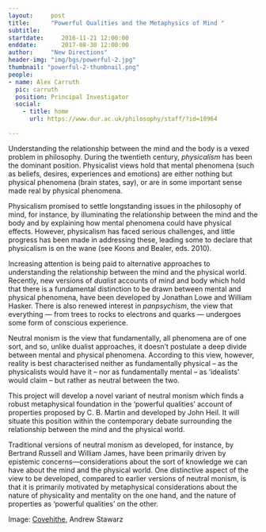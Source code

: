```yaml
---
layout:     post
title:      "Powerful Qualities and the Metaphysics of Mind "
subtitle:
startdate:     2016-11-21 12:00:00
enddate:       2017-08-30 12:00:00
author:     "New Directions"
header-img: "img/bgs/powerful-2.jpg"
thumbnail: "powerful-2-thumbnail.png"
people:
- name: Alex Carruth
  pic: carruth
  position: Principal Investigator
  social:
    - title: home
      url: https://www.dur.ac.uk/philosophy/staff/?id=10964

---
```


Understanding the relationship between the mind and the body is a vexed problem in philosophy. During the twentieth century, *physicalism* has been the dominant position. Physicalist views hold  that mental phenomena (such as beliefs, desires, experiences and emotions) are either nothing but physical phenomena (brain states, say), or are in some important sense made real by physical phenomena.   

Physicalism promised to settle longstanding issues in the philosophy of mind, for instance, by illuminating the relationship between the mind and the body and by explaining how mental phenomena could have physical effects. However, physicalism has faced serious challenges, and little progress has been made in addressing these, leading some to declare that physicalism is on the wane (see Koons and Bealer, eds. 2010).  

Increasing attention is being paid to alternative approaches to understanding the relationship between the mind and the physical world. Recently, new versions of *dualist* accounts of mind and body which hold that there is a fundamental distinction to be drawn between mental and physical phenomena, have been developed by Jonathan Lowe and William Hasker. There is also renewed interest in *panpsychism*, the view that everything — from trees to rocks to electrons and quarks — undergoes some form of conscious experience.  

Neutral monism is the view that fundamentally, all phenomena are of one sort, and so, unlike dualist  approaches, it doesn’t postulate a deep divide between mental and physical phenomena. According to this view, however, reality is best characterised neither as fundamentally physical – as the physicalists would have it – nor as fundamentally mental – as ‘idealists’ would claim – but rather as neutral between the two.  

This project will develop a novel variant of neutral monism which finds a robust metaphysical foundation in the ‘powerful qualities’ account of properties proposed by C. B. Martin and developed by John Heil. It will situate this position within the contemporary debate surrounding the relationship between the mind and the physical world.    

Traditional versions of neutral monism as developed, for instance, by Bertrand Russell and William James, have been primarily driven by epistemic concerns—considerations about the sort of knowledge we can have about the mind and the physical world. One distinctive aspect of the view to be developed, compared to earlier versions of neutral monism, is that it is primarily motivated by metaphysical considerations about the nature of physicality and mentality on the one hand, and the nature of properties as ‘powerful qualities’ on the other.  

<span class="caption text-muted">Image:
<a href="https://www.flickr.com/photos/stawarz/4656805727" target="_blank">Covehithe</a>, Andrew Stawarz</span>
